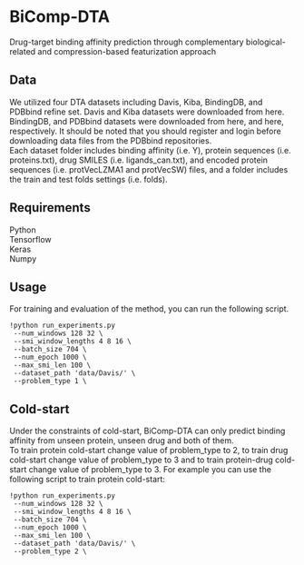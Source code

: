 # BiComp-DTA
Drug-target binding affinity prediction through complementary biological-related and compression-based featurization approach

## Data
We utilized four DTA datasets including Davis, Kiba, BindingDB, and PDBbind refine set. Davis and Kiba datasets were downloaded from here. BindingDB, and PDBbind datasets were downloaded from here, and here, respectively. It should be noted that you should register and login before downloading data files from the PDBbind repositories.
<br/>
Each dataset folder includes binding affinity (i.e. Y), protein sequences (i.e. proteins.txt), drug SMILES (i.e. ligands_can.txt), and encoded protein sequences (i.e. protVecLZMA1 and protVecSW) files, and a folder includes the train and test folds settings (i.e. folds).

## Requirements
Python <br/>
Tensorflow <br/>
Keras <br/>
Numpy <br/>

## Usage
For training and evaluation of the method, you can run the following script.
```
!python run_experiments.py
 --num_windows 128 32 \
 --smi_window_lengths 4 8 16 \
 --batch_size 704 \
 --num_epoch 1000 \ 
 --max_smi_len 100 \
 --dataset_path 'data/Davis/' \
 --problem_type 1 \
```

## Cold-start
Under the constraints of cold-start, BiComp-DTA can only predict binding affinity from unseen protein, unseen drug and both of them. <br/>
To train protein cold-start change value of problem_type to 2, to train drug cold-start change value of problem_type to 3 and to train protein-drug cold-start change value of problem_type to 3. For example you can use the following script to train protein cold-start:
```
!python run_experiments.py
 --num_windows 128 32 \
 --smi_window_lengths 4 8 16 \
 --batch_size 704 \
 --num_epoch 1000 \ 
 --max_smi_len 100 \
 --dataset_path 'data/Davis/' \
 --problem_type 2 \
```
